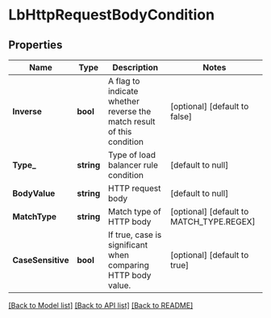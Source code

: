 # LbHttpRequestBodyCondition

## Properties
Name | Type | Description | Notes
------------ | ------------- | ------------- | -------------
**Inverse** | **bool** | A flag to indicate whether reverse the match result of this condition | [optional] [default to false]
**Type_** | **string** | Type of load balancer rule condition | [default to null]
**BodyValue** | **string** | HTTP request body | [default to null]
**MatchType** | **string** | Match type of HTTP body | [optional] [default to MATCH_TYPE.REGEX]
**CaseSensitive** | **bool** | If true, case is significant when comparing HTTP body value.  | [optional] [default to true]

[[Back to Model list]](../README.md#documentation-for-models) [[Back to API list]](../README.md#documentation-for-api-endpoints) [[Back to README]](../README.md)

